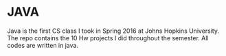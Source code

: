 # JAVA

Java is the first CS class I took in Spring 2016 at Johns Hopkins University. The repo contains the 10 Hw projects I did throughout the semester. All codes are written in java.
